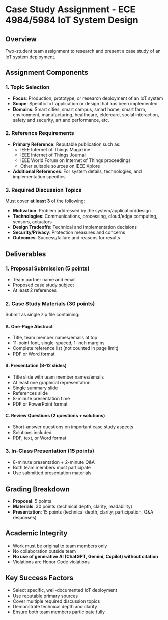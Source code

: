 # Case Study Assignment - ECE 4984/5984 IoT System Design

## Overview
Two-student team assignment to research and present a case study of an IoT system deployment.

## Assignment Components

### 1. Topic Selection
- **Focus**: Production, prototype, or research deployment of an IoT system
- **Scope**: Specific IoT application or design that has been implemented
- **Domains**: Smart cities, smart campus, smart home, smart farm, environment, manufacturing, healthcare, eldercare, social interaction, safety and security, art and performance, etc.

### 2. Reference Requirements
- **Primary Reference**: Reputable publication such as:
  - IEEE Internet of Things Magazine
  - IEEE Internet of Things Journal
  - IEEE World Forum on Internet of Things proceedings
  - Other suitable sources on IEEE Xplore
- **Additional References**: For system details, technologies, and implementation specifics

### 3. Required Discussion Topics
Must cover **at least 3** of the following:
- **Motivation**: Problem addressed by the system/application/design
- **Technologies**: Communications, processing, cloud/edge computing, sensors, actuators
- **Design Tradeoffs**: Technical and implementation decisions
- **Security/Privacy**: Protection measures and concerns
- **Outcomes**: Success/failure and reasons for results

## Deliverables

### 1. Proposal Submission (5 points)
- Team partner name and email
- Proposed case study subject
- At least 2 references

### 2. Case Study Materials (30 points)
Submit as single zip file containing:

#### A. One-Page Abstract
- Title, team member names/emails at top
- 11-point font, single-spaced, 1-inch margins
- Complete reference list (not counted in page limit)
- PDF or Word format

#### B. Presentation (8-12 slides)
- Title slide with team member names/emails
- At least one graphical representation
- Single summary slide
- References slide
- 8-minute presentation time
- PDF or PowerPoint format

#### C. Review Questions (2 questions + solutions)
- Short-answer questions on important case study aspects
- Solutions included
- PDF, text, or Word format

### 3. In-Class Presentation (15 points)
- 8-minute presentation + 2-minute Q&A
- Both team members must participate
- Use submitted presentation materials

## Grading Breakdown
- **Proposal**: 5 points
- **Materials**: 30 points (technical depth, clarity, readability)
- **Presentation**: 15 points (technical depth, clarity, participation, Q&A responses)

## Academic Integrity
- Work must be original to team members only
- No collaboration outside team
- **No use of generative AI (ChatGPT, Gemini, Copilot) without citation**
- Violations are Honor Code violations

## Key Success Factors
- Select specific, well-documented IoT deployment
- Use reputable primary sources
- Cover multiple required discussion topics
- Demonstrate technical depth and clarity
- Ensure both team members participate fully
